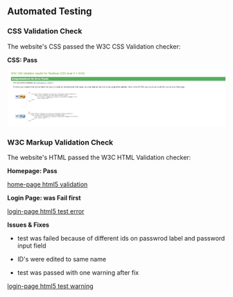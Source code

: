 ## Automated Testing

### CSS Validation Check

The website's CSS passed the W3C CSS Validation checker:

**CSS: Pass**

![W3c css validation](https://github.com/tashi-sk/flask-snap-it/blob/master/wireframes/w3c-css-validation.png "Snap-it w3c validation")

### W3C Markup Validation Check

The website's HTML passed the W3C HTML Validation checker:

**Homepage: Pass**

[home-page html5 validation](https://github.com/tashi-sk/flask-snap-it/wireframes/home-testing-warning.png "Snap-it html validation")

**Login Page: was Fail first**

[login-page html5 test error](https://github.com/tashi-sk/flask-snap-it/blob/master/wireframes/login-testing-error.png "Snap-it html test fail")

**Issues & Fixes**
  * test was failed because of different ids on passwrod label and  password input field
  - ID's were edited to same name 
  * test was passed with one warning after fix
  
[login-page html5 test warning](https://github.com/tashi-sk/flask-snap-it/blob/master/wireframes/login-testing-warning.png "Snap-it html test pass")

